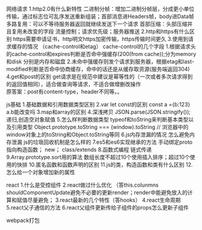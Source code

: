 网络请求
1.http2.0有什么新特性
    二进制分帧：增加二进制分帧层，分成更小单位传输，通过标志位可乱序发送重新组装；首部消息进Headers帧，body进Data帧
    多路复用：可以不等待服务器返回就继续发送下一个请求
    首部压缩：头部压缩并且复用未改变的字段
    流量控制；请求优先级；服务器推送
2.http和https有什么区别
    https需要申请证书，http明文https加密传输，https传输时间更久
3.使用到请求缓存的情况 （cache-control和etag） cache-control的几个字段
    1.根据请求头的cache-control和expires判断是否命中强缓存(200(from cache));分为memory和disk  分别是内存和磁盘
    2.未命中强缓存则发个请求到服务器，根据etag和last-modified判断是否命中协商缓存，命中的话还是从缓存取资源(服务端返回304)
4.get和post的区别
    get请求是在规范中建议是幂等性的（一次或者多次请求得到的返回值相同），适合做查询等请求，不适合做增删改操作    
    原答案：post有content-type，header不同等。。

js基础
1.基础数据和引用数据类型区别
2.var let const的区别  const a ={b:123} a.b能改变吗
3.map和array的区别
4.深浅拷贝
    JSON.parse(JSON.stringify());
    递归,创造空对象赋值
5.怎么样判断数据类型
    typeof和toString来判断基本类型以及引用类型
    Object.prototype.toString === (window).toString // 浏览器中的window对象上的toString和Object.toString等同
6.js内存泄漏的情况 怎么避免内存泄漏 js的垃圾回收机制是怎么样的
7.es5和es6实现继承的方法
    手动绑定proto指向构造函数；
    new；
    class/extends
8.函数式编程
    链式传递
9.Array.prototype.sort用的算法
    数组长度不超过10个使用插入排序；超过10个使用的快排
10.匿名函数和函数声明的区别
11.js的类，构造函数和类有什么区别
12.怎么给一个对象增加新的属性

react
1.什么是受控组件
2.react做过什么优化 （答this.colunmns
    shouldComponentUpdate避免不必要的更新render；render中能避免放入的计算和赋值尽量避免；
3.react最新的几个特性（答hooks）
4.react生命周期
5.react父子通信的方法
6.react父组件更新传给子组件的props怎么更新子组件

webpack打包